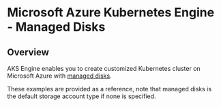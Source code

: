 # Microsoft Azure Kubernetes Engine - Managed Disks

## Overview

AKS Engine enables you to create customized Kubernetes cluster on Microsoft Azure with [managed disks](https://docs.microsoft.com/en-us/azure/storage/storage-managed-disks-overview).

These examples are provided as a reference, note that managed disks is the default storage account type if none is specified.
